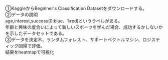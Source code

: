 ①KaggleからBeginner's Classification Datasetをダウンロードする。  
②データの説明  
age,interest,success(0:blue、1:red)というラベルがある。  
年齢と興味の度合いによって新しいスポーツを学んだ場合、成功するかしないかを示したデータセットである。  
③データを決定木、ランダムフォレスト、サポートベクトルマシン、ロジスティック回帰で評価。  
結果をheatmapで可視化
